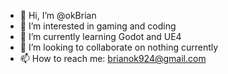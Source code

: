 - 👋 Hi, I’m @okBrian
- 👀 I’m interested in gaming and coding
- 🌱 I’m currently learning Godot and UE4
- 💞️ I’m looking to collaborate on nothing currently
- 📫 How to reach me: brianok924@gmail.com

<!---
okBrian/okBrian is a ✨ special ✨ repository because its `README.md` (this file) appears on your GitHub profile.
You can click the Preview link to take a look at your changes.
--->
